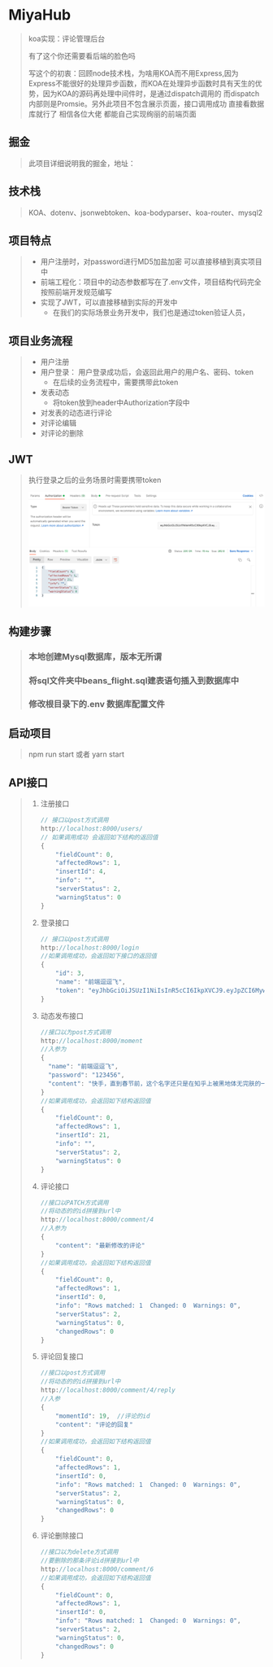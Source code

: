 # MiyaHub

> koa实现：评论管理后台
>
> 有了这个你还需要看后端的脸色吗
>
> 写这个的初衷：回顾node技术栈，为啥用KOA而不用Express,因为Express不能很好的处理异步函数，而KOA在处理异步函数时具有天生的优势，因为KOA的源码再处理中间件时，是通过dispatch调用的 而dispatch内部则是Promsie。另外此项目不包含展示页面，接口调用成功 直接看数据库就行了 相信各位大佬 都能自己实现绚丽的前端页面
>
>   

## 掘金

> 此项目详细说明我的掘金，地址：
>
> [米亚流年：MiyaHub]: https://juejin.cn/post/7008418805428781063

## 技术栈

> KOA、dotenv、jsonwebtoken、koa-bodyparser、koa-router、mysql2

## 项目特点

> - 用户注册时，对password进行MD5加盐加密 可以直接移植到真实项目中
> - 前端工程化：项目中的动态参数都写在了.env文件，项目结构代码完全按照前端开发规范编写
> - 实现了JWT，可以直接移植到实际的开发中
>   - 在我们的实际场景业务开发中，我们也是通过token验证人员，

## 项目业务流程

> - 用户注册
> - 用户登录： 用户登录成功后，会返回此用户的用户名、密码、token
>   - 在后续的业务流程中，需要携带此token
> - 发表动态
>   - 将token放到header中Authorization字段中
> - 对发表的动态进行评论
> - 对评论编辑
> - 对评论的删除

## JWT

> 执行登录之后的业务场景时需要携带token
>
> ![](./screenshot/WX20210916-141003@2x.png)

## 构建步骤 

> ### 本地创建Mysql数据库，版本无所谓
>
> ### 将sql文件夹中beans_flight.sql建表语句插入到数据库中
>
> ### 修改根目录下的.env 数据库配置文件

## 启动项目

> npm run start 或者 yarn start

## API接口

> 1. 注册接口
>
>    ```javascript
>    // 接口以post方式调用
>    http://localhost:8000/users/
>    // 如果调用成功 会返回如下结构的返回值
>    {
>        "fieldCount": 0,
>        "affectedRows": 1,
>        "insertId": 4,
>        "info": "",
>        "serverStatus": 2,
>        "warningStatus": 0
>    }
>    ```
>
>    
>
> 2. 登录接口
>
>    ```javascript
>    // 接口以post方式调用
>    http://localhost:8000/login 
>    //如果调用成功，会返回如下接口的返回值
>    {
>        "id": 3,
>        "name": "前端逗逗飞",
>        "token": "eyJhbGciOiJSUzI1NiIsInR5cCI6IkpXVCJ9.eyJpZCI6MywibmFtZSI6IuWJjeerr-mAl-mAl-mjniIsImlhdCI6MTYzMTc3MDk3NCwiZXhwIjoxNjMxODU3Mzc0fQ.TDTTW2f7nBX4Hrbtii40f8xRCbK6QFl05WuCWB2yh0nwYLa1pMCXz6RkhSPspDyb7iyqYirGcAdZQ2_yDrg42yBsEhyQPijRi8rQdtssnDR0cVaREnF5CMveQndyjRBOldcT8yH6TDAQVqkX8PR95dwLO5dtxkK9-VgU7ZbSAoo"
>    }
>    ```
>
>    
>
> 3. 动态发布接口
>
>    ```javascript
>    //接口以为post方式调用
>    http://localhost:8000/moment
>    //入参为
>    {
>      "name": "前端逗逗飞",
>      "password": "123456",
>      "content": "快手，直到春节前，这个名字还只是在知乎上被黑地体无完肤的一个软件，当然，并不是唯一一个，不过这并不重要。春节的时候，我回到乡下的农村，乡下信号极差，只能勉强看微信，村里有一个公共WiFi，至少还能连上网，一群年轻人就在那里蹭WiFi，不断用方言点评着某个美女的身材多好看，某个人又做了什么蠢事，哪个游戏主播多厉害，语言粗俗，声音还很肆无忌惮。我对他们全无好感，不过就在旁边默默拿着手机看着番剧，音量也不敢调太大，怕伤耳朵。这时候其中一"
>    }
>    //如果调用成功，会返回如下结构返回值
>    {
>        "fieldCount": 0,
>        "affectedRows": 1,
>        "insertId": 21,
>        "info": "",
>        "serverStatus": 2,
>        "warningStatus": 0
>    }
>    ```
>
>    
>
> 4. 评论接口
>
>    ```javascript
>    //接口以PATCH方式调用 
>    //将动态的的id拼接到url中
>    http://localhost:8000/comment/4
>    //入参为
>    {
>        "content": "最新修改的评论"
>    }
>    //如果调用成功，会返回如下结构返回值
>    {
>        "fieldCount": 0,
>        "affectedRows": 1,
>        "insertId": 0,
>        "info": "Rows matched: 1  Changed: 0  Warnings: 0",
>        "serverStatus": 2,
>        "warningStatus": 0,
>        "changedRows": 0
>    }
>    ```
>
>    
>
> 5. 评论回复接口
>
>    ```javascript
>    //接口以post方式调用 
>    //将动态的的id拼接到url中
>    http://localhost:8000/comment/4/reply
>    //入参
>    {
>        "momentId": 19,  //评论的id
>        "content": "评论的回复"
>    }
>    //如果调用成功，会返回如下结构返回值
>    {
>        "fieldCount": 0,
>        "affectedRows": 1,
>        "insertId": 0,
>        "info": "Rows matched: 1  Changed: 0  Warnings: 0",
>        "serverStatus": 2,
>        "warningStatus": 0,
>        "changedRows": 0
>    }
>    ```
>
>    
>
> 6. 评论删除接口
>
>    ```javascript
>    //接口以为delete方式调用
>    //要删除的那条评论id拼接到url中
>    http://localhost:8000/comment/6
>    //如果调用成功，会返回如下结构返回值
>    {
>        "fieldCount": 0,
>        "affectedRows": 1,
>        "insertId": 0,
>        "info": "Rows matched: 1  Changed: 0  Warnings: 0",
>        "serverStatus": 2,
>        "warningStatus": 0,
>        "changedRows": 0
>    }
>    ```
>
> 